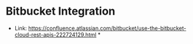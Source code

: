 # Bitbucket Integration #

* Link: https://confluence.atlassian.com/bitbucket/use-the-bitbucket-cloud-rest-apis-222724129.html *